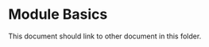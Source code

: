 Module Basics
=========================

This document should link to other document in this folder.